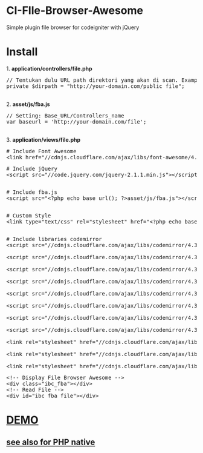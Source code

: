 # CI-FIle-Browser-Awesome
Simple plugin file browser for codeigniter with jQuery
<h1>Install</h1>
1. <b>application/controllers/file.php</b><br>
<pre>// Tentukan dulu URL path direktori yang akan di scan. Example: http://ibacor.com/download/file
private $dirpath = "http://your-domain.com/public_file";</pre><br>
2. <b>asset/js/fba.js</b><br>
<pre>// Setting: Base_URL/Controllers_name
var baseurl = 'http://your-domain.com/file';</pre><br>
3. <b>application/views/file.php</b><br>
<pre>
# Include Font Awesome
&lt;link href="//cdnjs.cloudflare.com/ajax/libs/font-awesome/4.1.0/css/font-awesome.min.css" rel="stylesheet"&gt;
</pre>
<pre>
# Include jQuery
&lt;script src="//code.jquery.com/jquery-2.1.1.min.js"&gt;&lt;/script&gt;
</pre>
<pre>    
# Include fba.js
&lt;script src="&lt;?php echo base_url(); ?&gt;asset/js/fba.js"&gt;&lt;/script&gt;
</pre>
<pre>    
# Custom Style
&lt;link type="text/css" rel="stylesheet" href="&lt;?php echo base_url(); ?&gt;asset/css/fba.css" /&gt;
</pre>
<pre>    
# Include libraries codemirror
&lt;script src="//cdnjs.cloudflare.com/ajax/libs/codemirror/4.3.0/codemirror.min.js"&gt;&lt;/script&gt; <br>
&lt;script src="//cdnjs.cloudflare.com/ajax/libs/codemirror/4.3.0/mode/xml/xml.min.js"&gt;&lt;/script&gt; <br>
&lt;script src="//cdnjs.cloudflare.com/ajax/libs/codemirror/4.3.0/mode/javascript/javascript.min.js"&gt;&lt;/script&gt; <br>
&lt;script src="//cdnjs.cloudflare.com/ajax/libs/codemirror/4.3.0/mode/css/css.min.js"&gt;&lt;/script&gt; <br>
&lt;script src="//cdnjs.cloudflare.com/ajax/libs/codemirror/4.3.0/mode/htmlmixed/htmlmixed.min.js"&gt;&lt;/script&gt; <br>
&lt;script src="//cdnjs.cloudflare.com/ajax/libs/codemirror/4.3.0/addon/dialog/dialog.min.js"&gt;&lt;/script&gt; <br>
&lt;script src="//cdnjs.cloudflare.com/ajax/libs/codemirror/4.3.0/addon/search/searchcursor.min.js"&gt;&lt;/script&gt; <br>
&lt;script src="//cdnjs.cloudflare.com/ajax/libs/codemirror/4.3.0/addon/search/search.min.js"&gt;&lt;/script&gt; <br>
&lt;link rel="stylesheet" href="//cdnjs.cloudflare.com/ajax/libs/codemirror/4.3.0/codemirror.min.css"&gt; <br>
&lt;link rel="stylesheet" href="//cdnjs.cloudflare.com/ajax/libs/codemirror/4.3.0/addon/dialog/dialog.min.css"&gt; <br>
&lt;link rel="stylesheet" href="//cdnjs.cloudflare.com/ajax/libs/codemirror/4.3.0/theme/monokai.min.css"&gt;
</pre>
<pre>
&lt;!-- Display File Browser Awesome --&gt;
&lt;div class="ibc_fba"&gt;&lt;/div&gt;
&lt;!-- Read File --&gt;
&lt;div id="ibc_fba_file"&gt;&lt;/div&gt;
</pre>
<h1><a href ="http://ibacor.com/file" target="_BLANK">DEMO</a></h1>
<h2><a href="https://github.com/bachors/jQuery-File-Browser-Awesome/" target="_blank">see also for PHP native</a></h2>
